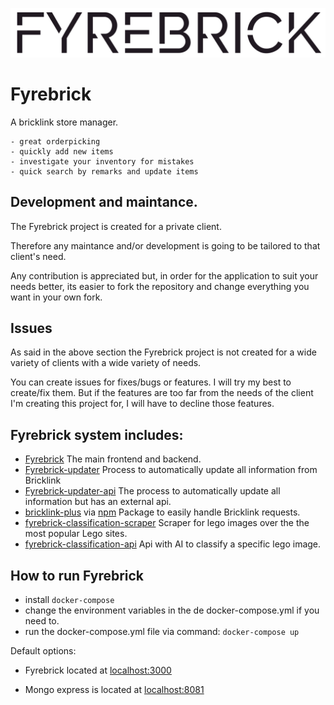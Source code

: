 ![Profile edit page](public/images/logo.svg)

# Fyrebrick
 A bricklink store manager. 
 
    - great orderpicking
    - quickly add new items
    - investigate your inventory for mistakes
    - quick search by remarks and update items

## Development and maintance.

The Fyrebrick project is created for a private client.

Therefore any maintance and/or development is going to be tailored to that client's need.

Any contribution is appreciated but, in order for the application to suit your needs better, its easier to fork the repository and change everything you want in your own fork.


## Issues

As said in the above section the Fyrebrick project is not created for a wide variety of clients with a wide variety of needs. 

You can create issues for fixes/bugs or features. I will try my best to create/fix them. But if the features are too far from the needs of the client I'm creating this project for, I will have to decline those features.

## Fyrebrick system includes:

 - [Fyrebrick](https://github.com/fyrebrick/fyrebrick)
  The main frontend and backend.
 - [Fyrebrick-updater](https://github.com/fyrebrick/fyrebrick-updater)
  Process to automatically update all information from Bricklink
 - [Fyrebrick-updater-api](https://github.com/fyrebrick/fyrebrick-updater-api)
   The process to automatically update all information but has an external api.
 - [bricklink-plus](https://github.com/fyrebrick/bricklink-plus) via [npm](https://www.npmjs.com/package/bricklink-plus)
  Package to easily handle Bricklink requests.
 - [fyrebrick-classification-scraper](https://github.com/fyrebrick/fyrebrick-classification-scraper)
  Scraper for lego images over the the most popular Lego sites.
 - [fyrebrick-classification-api](https://github.com/fyrebrick/fyrebrick-classification-api)
  Api with AI to classify a specific lego image.

## How to run Fyrebrick

 - install `docker-compose`
 - change the environment variables in the de docker-compose.yml if you need to.
 - run the docker-compose.yml file via command: `docker-compose up`
 
 Default options:

 - Fyrebrick located at [localhost:3000](http://localhost:3000)

 - Mongo express is located at [localhost:8081](http://localhost:8081)
 

